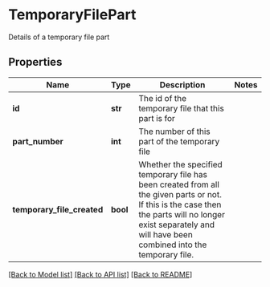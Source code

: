 # TemporaryFilePart

Details of a temporary file part
## Properties
Name | Type | Description | Notes
------------ | ------------- | ------------- | -------------
**id** | **str** | The id of the temporary file that this part is for | 
**part_number** | **int** | The number of this part of the temporary file | 
**temporary_file_created** | **bool** | Whether the specified temporary file has been created from all the given parts or not.  If this is the case then the parts will no longer exist separately and will have been  combined into the temporary file. | 

[[Back to Model list]](../README.md#documentation-for-models) [[Back to API list]](../README.md#documentation-for-api-endpoints) [[Back to README]](../README.md)



